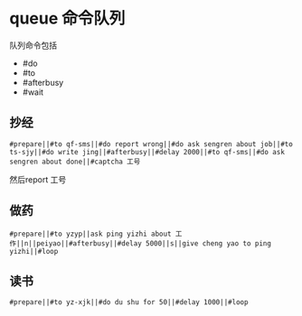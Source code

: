 # queue 命令队列

队列命令包括

* #do
* #to
* #afterbusy
* #wait

## 抄经

```
#prepare||#to qf-sms||#do report wrong||#do ask sengren about job||#to ts-sjy||#do write jing||#afterbusy||#delay 2000||#to qf-sms||#do ask sengren about done||#captcha 工号
```
然后report 工号

## 做药

```
#prepare||#to yzyp||ask ping yizhi about 工作||n||peiyao||#afterbusy||#delay 5000||s||give cheng yao to ping yizhi||#loop
```

## 读书

```
#prepare||#to yz-xjk||#do du shu for 50||#delay 1000||#loop
```